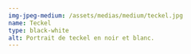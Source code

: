 ```yaml
---
img-jpeg-medium: /assets/medias/medium/teckel.jpg
name: Teckel
type: black-white
alt: Portrait de teckel en noir et blanc.
---
```

